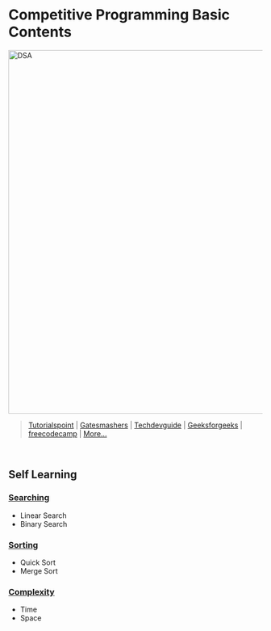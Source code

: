 # Competitive Programming  Basic Contents

<img src="https://media.geeksforgeeks.org/wp-content/cdn-uploads/20221017172544/Introduction-to-Data-Structures-and-Algorithms-DSA.png" alt="DSA" width="720" > <br>

>[Tutorialspoint](https://www.tutorialspoint.com/data_structures_algorithms/) | [Gatesmashers](https://youtube.com/playlist?list=PLxCzCOWd7aiHcmS4i14bI0VrMbZTUvlTa) | [Techdevguide](https://techdevguide.withgoogle.com/paths/data-structures-and-algorithms/) | [Geeksforgeeks](https://www.geeksforgeeks.org/top-algorithms-and-data-structures-for-competitive-programming/) | [freecodecamp](https://youtu.be/8hly31xKli0) | [More...](https://www.google.com/search?q=algorithms+and+data+structures)


<br>


## Self Learning 

 ### [Searching](https://github.com/solimanhossain/CompetitiveProgramming/search)
- Linear Search
- Binary Search

### [Sorting](https://github.com/solimanhossain/CompetitiveProgramming/tree/main/Contents)
- Quick Sort
- Merge Sort

### [Complexity](https://www.geeksforgeeks.org/time-and-space-complexity-analysis-of-stack-operations/)
- Time
- Space
